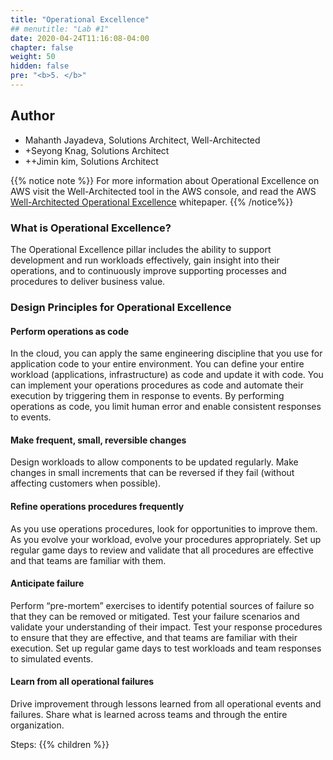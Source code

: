 ```yaml
---
title: "Operational Excellence"
## menutitle: "Lab #1"
date: 2020-04-24T11:16:08-04:00
chapter: false
weight: 50
hidden: false
pre: "<b>5. </b>"
---
```


## Author
* Mahanth Jayadeva, Solutions Architect, Well-Architected
* +Seyong Knag, Solutions Architect
* ++Jimin kim, Solutions Architect

{{% notice note %}}
For more information about Operational Excellence on AWS visit the Well-Architected tool in the AWS console, and read the AWS [Well-Architected Operational Excellence](https://d1.awsstatic.com/whitepapers/architecture/AWS-Operational-Excellence-Pillar.pdf) whitepaper.
{{% /notice%}}

### What is Operational Excellence?
The Operational Excellence pillar includes the ability to support development and run workloads effectively, gain insight into their operations, and to continuously improve supporting processes and procedures to deliver business value.

### Design Principles for Operational Excellence
#### Perform operations as code
In the cloud, you can apply the same engineering discipline that you use for application code to your entire environment. You can define your entire workload (applications, infrastructure) as code and update it with code. You can implement your operations procedures as code and automate their execution by triggering them in response to events. By performing operations as code, you limit human error and enable consistent responses to events.


#### Make frequent, small, reversible changes
Design workloads to allow components to be updated regularly. Make changes in small increments that can be reversed if they fail (without affecting customers when possible).

#### Refine operations procedures frequently
As you use operations procedures, look for opportunities to improve them. As you evolve your workload, evolve your procedures appropriately. Set up regular game days to review and validate that all procedures are effective and that teams are familiar with them.

#### Anticipate failure
Perform “pre-mortem” exercises to identify potential sources of failure so that they can be removed or mitigated. Test your failure scenarios and validate your understanding of their impact. Test your response procedures to ensure that they are effective, and that teams are familiar with their execution. Set up regular game days to test workloads and team responses to simulated events.

#### Learn from all operational failures
Drive improvement through lessons learned from all operational events and failures. Share what is learned across teams and through the entire organization.

Steps:
{{% children %}}